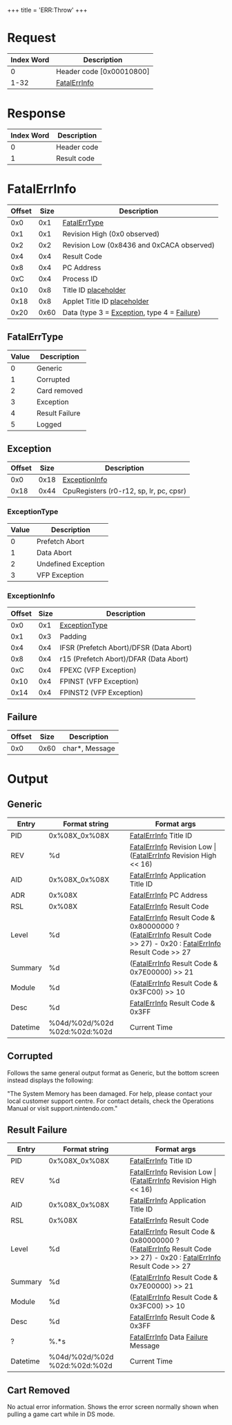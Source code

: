 +++
title = 'ERR:Throw'
+++

# Request

| Index Word | Description                              |
|------------|------------------------------------------|
| 0          | Header code \[0x00010800\]               |
| 1-32       | [FatalErrInfo](#fatalerrinfo "wikilink") |

# Response

| Index Word | Description |
|------------|-------------|
| 0          | Header code |
| 1          | Result code |

# FatalErrInfo

| Offset | Size | Description                                                                                 |
|--------|------|---------------------------------------------------------------------------------------------|
| 0x0    | 0x1  | [FatalErrType](#fatalerrtype "wikilink")                                                    |
| 0x1    | 0x1  | Revision High (0x0 observed)                                                                |
| 0x2    | 0x2  | Revision Low (0x8436 and 0xCACA observed)                                                   |
| 0x4    | 0x4  | Result Code                                                                                 |
| 0x8    | 0x4  | PC Address                                                                                  |
| 0xC    | 0x4  | Process ID                                                                                  |
| 0x10   | 0x8  | Title ID [placeholder](FS:GetProgramLaunchInfo "wikilink")                                  |
| 0x18   | 0x8  | Applet Title ID [placeholder](APT:GetAppletInfo "wikilink")                                 |
| 0x20   | 0x60 | Data (type 3 = [Exception](#Exception "wikilink"), type 4 = [Failure](#failure "wikilink")) |

## FatalErrType

| Value | Description    |
|-------|----------------|
| 0     | Generic        |
| 1     | Corrupted      |
| 2     | Card removed   |
| 3     | Exception      |
| 4     | Result Failure |
| 5     | Logged         |

## Exception

| Offset | Size | Description                                |
|--------|------|--------------------------------------------|
| 0x0    | 0x18 | [ExceptionInfo](#exceptioninfo "wikilink") |
| 0x18   | 0x44 | CpuRegisters (r0-r12, sp, lr, pc, cpsr)    |

### ExceptionType

| Value | Description         |
|-------|---------------------|
| 0     | Prefetch Abort      |
| 1     | Data Abort          |
| 2     | Undefined Exception |
| 3     | VFP Exception       |

### ExceptionInfo

| Offset | Size | Description                                |
|--------|------|--------------------------------------------|
| 0x0    | 0x1  | [ExceptionType](#exceptiontype "wikilink") |
| 0x1    | 0x3  | Padding                                    |
| 0x4    | 0x4  | IFSR (Prefetch Abort)/DFSR (Data Abort)    |
| 0x8    | 0x4  | r15 (Prefetch Abort)/DFAR (Data Abort)     |
| 0xC    | 0x4  | FPEXC (VFP Exception)                      |
| 0x10   | 0x4  | FPINST (VFP Exception)                     |
| 0x14   | 0x4  | FPINST2 (VFP Exception)                    |

## Failure

| Offset | Size | Description     |
|--------|------|-----------------|
| 0x0    | 0x60 | char\*, Message |

# Output

## Generic

| Entry    | Format string                 | Format args                                                                                                                                                                                              |
|----------|-------------------------------|----------------------------------------------------------------------------------------------------------------------------------------------------------------------------------------------------------|
| PID      | 0x%08X_0x%08X                 | [FatalErrInfo](#fatalerrinfo "wikilink") Title ID                                                                                                                                                        |
| REV      | %d                            | [FatalErrInfo](#FatalErrInfo "wikilink") Revision Low \| ([FatalErrInfo](#fatalerrinfo "wikilink") Revision High \<\< 16)                                                                                |
| AID      | 0x%08X_0x%08X                 | [FatalErrInfo](#fatalerrinfo "wikilink") Application Title ID                                                                                                                                            |
| ADR      | 0x%08X                        | [FatalErrInfo](#fatalerrinfo "wikilink") PC Address                                                                                                                                                      |
| RSL      | 0x%08X                        | [FatalErrInfo](#fatalerrinfo "wikilink") Result Code                                                                                                                                                     |
| Level    | %d                            | [FatalErrInfo](#FatalErrInfo "wikilink") Result Code & 0x80000000 ? ([FatalErrInfo](#FatalErrInfo "wikilink") Result Code \>\> 27) - 0x20 : [FatalErrInfo](#fatalerrinfo "wikilink") Result Code \>\> 27 |
| Summary  | %d                            | ([FatalErrInfo](#fatalerrinfo "wikilink") Result Code & 0x7E00000) \>\> 21                                                                                                                               |
| Module   | %d                            | ([FatalErrInfo](#fatalerrinfo "wikilink") Result Code & 0x3FC00) \>\> 10                                                                                                                                 |
| Desc     | %d                            | [FatalErrInfo](#fatalerrinfo "wikilink") Result Code & 0x3FF                                                                                                                                             |
| Datetime | %04d/%02d/%02d %02d:%02d:%02d | Current Time                                                                                                                                                                                             |

## Corrupted

Follows the same general output format as Generic, but the bottom screen
instead displays the following:

"The System Memory has been damaged. For help, please contact your local
customer support centre. For contact details, check the Operations
Manual or visit support.nintendo.com."

## Result Failure

| Entry    | Format string                 | Format args                                                                                                                                                                                              |
|----------|-------------------------------|----------------------------------------------------------------------------------------------------------------------------------------------------------------------------------------------------------|
| PID      | 0x%08X_0x%08X                 | [FatalErrInfo](#fatalerrinfo "wikilink") Title ID                                                                                                                                                        |
| REV      | %d                            | [FatalErrInfo](#FatalErrInfo "wikilink") Revision Low \| ([FatalErrInfo](#fatalerrinfo "wikilink") Revision High \<\< 16)                                                                                |
| AID      | 0x%08X_0x%08X                 | [FatalErrInfo](#fatalerrinfo "wikilink") Application Title ID                                                                                                                                            |
| RSL      | 0x%08X                        | [FatalErrInfo](#fatalerrinfo "wikilink") Result Code                                                                                                                                                     |
| Level    | %d                            | [FatalErrInfo](#FatalErrInfo "wikilink") Result Code & 0x80000000 ? ([FatalErrInfo](#FatalErrInfo "wikilink") Result Code \>\> 27) - 0x20 : [FatalErrInfo](#fatalerrinfo "wikilink") Result Code \>\> 27 |
| Summary  | %d                            | ([FatalErrInfo](#fatalerrinfo "wikilink") Result Code & 0x7E00000) \>\> 21                                                                                                                               |
| Module   | %d                            | ([FatalErrInfo](#fatalerrinfo "wikilink") Result Code & 0x3FC00) \>\> 10                                                                                                                                 |
| Desc     | %d                            | [FatalErrInfo](#fatalerrinfo "wikilink") Result Code & 0x3FF                                                                                                                                             |
| ?        | %.\*s                         | [FatalErrInfo](#FatalErrInfo "wikilink") Data [Failure](#failure "wikilink") Message                                                                                                                     |
| Datetime | %04d/%02d/%02d %02d:%02d:%02d | Current Time                                                                                                                                                                                             |

## Cart Removed

No actual error information. Shows the error screen normally shown when
pulling a game cart while in DS mode.
